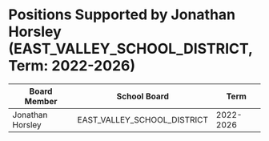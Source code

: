 # Positions Supported by Jonathan Horsley (EAST_VALLEY_SCHOOL_DISTRICT, Term: 2022-2026)

| Board Member | School Board | Term |
|--------------|--------------|------|
| Jonathan Horsley | EAST_VALLEY_SCHOOL_DISTRICT | 2022-2026 |


